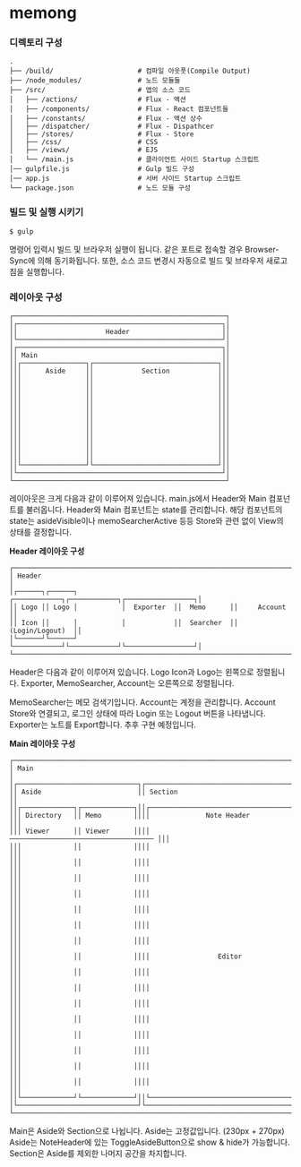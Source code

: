 # memong

### 디렉토리 구성

```
.
├── /build/                     # 컴파일 아웃풋(Compile Output)
├── /node_modules/              # 노드 모듈들
├── /src/                       # 앱의 소스 코드
│   ├── /actions/               # Flux - 액션
│   ├── /components/            # Flux - React 컴포넌트들
│   ├── /constants/             # Flux - 액션 상수
│   ├── /dispatcher/            # Flux - Dispathcer
│   ├── /stores/                # Flux - Store
│   ├── /css/                   # CSS
│   ├── /views/                 # EJS
│   └── /main.js                # 클라이언트 사이드 Startup 스크립트
│── gulpfile.js                 # Gulp 빌드 구성
│── app.js                      # 서버 사이드 Startup 스크립트
└── package.json                # 노드 모듈 구성
```


### 빌드 및 실행 시키기

```shell
$ gulp                          
```

명령어 입력시 빌드 및 브라우저 실행이 됩니다. 같은 포트로 접속할 경우 Browser-Sync에 의해 동기화됩니다. 또한, 소스 코드 변경시 자동으로 빌드 및 브라우저 새로고침을 실행합니다.


### 레이아웃 구성

```
┌─────────────────────────────────────────────────────┐
│┌───────────────────────────────────────────────────┐│
││                      Header                       ││
│└───────────────────────────────────────────────────┘│
│┌───────────────────────────────────────────────────┐│
││ Main                                              ││
││┌────────────────┐┌───────────────────────────────┐││
│││      Aside     ││            Section            │││
│││                ││                               │││
│││                ││                               │││
│││                ││                               │││
│││                ││                               │││
│││                ││                               │││
│││                ││                               │││
│││                ││                               │││
│││                ││                               │││
│││                ││                               │││
│││                ││                               │││
│││                ││                               │││
││└────────────────┘└───────────────────────────────┘││
│└───────────────────────────────────────────────────┘│
└─────────────────────────────────────────────────────┘
```
레이아웃은 크게 다음과 같이 이루어져 있습니다.
main.js에서 Header와 Main 컴포넌트를 불러옵니다. 
Header와 Main 컴포넌트는 state를 관리합니다. 해당 컴포넌트의 state는 asideVisible이나 memoSearcherActive 등등 Store와 관련 없이 View의 상태를 결정합니다.


**Header 레이아웃 구성**
```
┌──────────────────────────────────────────────────────────────────────────┐
│ Header                                                                   │
│┌──────┐┌──────┐           ┌────────────┐┌────────────┐┌─────────────────┐│
││ Logo ││ Logo │           │  Exporter  ││  Memo      ││     Account     ││
││ Icon ││      │           │            ││  Searcher  ││ (Login/Logout)  ││
│└──────┘└──────┘           └────────────┘└────────────┘└─────────────────┘│
└──────────────────────────────────────────────────────────────────────────┘
```
Header은 다음과 같이 이루어져 있습니다.
Logo Icon과 Logo는 왼쪽으로 정렬됩니다.
Exporter, MemoSearcher, Account는 오른쪽으로 정렬됩니다.

MemoSearcher는 메모 검색기입니다.
Account는 계정을 관리합니다. Account Store와 연결되고, 로그인 상태에 따라 Login 또는 Logout 버튼을 나타냅니다.
Exporter는 노트를 Export합니다. 추후 구현 예정입니다.


**Main 레이아웃 구성**
```
┌──────────────────────────────────────────────────────────────────────────┐
│ Main                                                                     │
│┌──────────────────────────────┐┌────────────────────────────────────────┐│
││ Aside                        ││ Section                                ││
││┌─────────────┐┌─────────────┐││┌──────────────────────────────────────┐││
│││ Directory   ││ Memo        ││││              Note Header             │││
│││ Viewer      ││ Viewer      ││││ ──────────────────────────────────── │││
│││             ││             ││││                                      │││
│││             ││             ││││                                      │││
│││             ││             ││││                                      │││
│││             ││             ││││                                      │││
│││             ││             ││││                                      │││
│││             ││             ││││                                      │││
│││             ││             ││││                                      │││
│││             ││             ││││                 Editor               │││
│││             ││             ││││                                      │││
│││             ││             ││││                                      │││
│││             ││             ││││                                      │││
│││             ││             ││││                                      │││
│││             ││             ││││                                      │││
│││             ││             ││││                                      │││
│││             ││             ││││                                      │││
│││             ││             ││││                                      │││
││└─────────────┘└─────────────┘││└──────────────────────────────────────┘││
│└──────────────────────────────┘└────────────────────────────────────────┘│
└──────────────────────────────────────────────────────────────────────────┘
```
Main은 Aside와 Section으로 나뉩니다.
Aside는 고정값입니다. (230px + 270px) Aside는 NoteHeader에 있는 ToggleAsideButton으로 show & hide가 가능합니다.
Section은 Aside를 제외한 나머지 공간을 차지합니다. 

